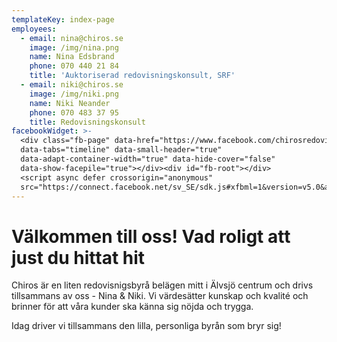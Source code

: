 ```yaml
---
templateKey: index-page
employees:
  - email: nina@chiros.se
    image: /img/nina.png
    name: Nina Edsbrand
    phone: 070 440 21 84
    title: 'Auktoriserad redovisningskonsult, SRF'
  - email: niki@chiros.se
    image: /img/niki.png
    name: Niki Neander
    phone: 070 483 37 95
    title: Redovisningskonsult
facebookWidget: >-
  <div class="fb-page" data-href="https://www.facebook.com/chirosredovisning"
  data-tabs="timeline" data-small-header="true"
  data-adapt-container-width="true" data-hide-cover="false"
  data-show-facepile="true"></div><div id="fb-root"></div>
  <script async defer crossorigin="anonymous"
  src="https://connect.facebook.net/sv_SE/sdk.js#xfbml=1&version=v5.0&appId=623511758418025&autoLogAppEvents=1"></script>
---
```

# Välkommen till oss! Vad roligt att just du hittat hit


Chiros är en liten redovisnigsbyrå belägen mitt i Älvsjö centrum och drivs
tillsammans av oss - Nina & Niki. Vi värdesätter kunskap och kvalité och
brinner för att våra kunder ska känna sig nöjda och trygga.


Idag driver vi tillsammans den lilla, personliga byrån som bryr sig!
